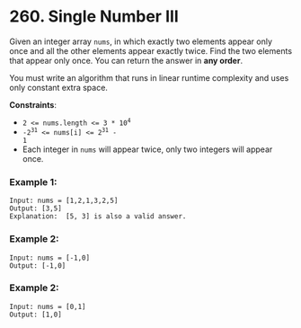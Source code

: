 # 260. Single Number III

Given an integer array `nums`, in which exactly two elements appear only once and all the other elements appear exactly twice. Find the two elements that appear only once. You can return the answer in **any order**.

You must write an algorithm that runs in linear runtime complexity and uses only constant extra space.

**Constraints**:

- <code>2 <= nums.length <= 3 * 10<sup>4</sup></code>
- <code>-2<sup>31</sup> <= nums[i] <= 2<sup>31</sup> - 1</code>
- Each integer in `nums` will appear twice, only two integers will appear once.

### Example 1:
```
Input: nums = [1,2,1,3,2,5]
Output: [3,5]
Explanation:  [5, 3] is also a valid answer.
```

### Example 2:
```
Input: nums = [-1,0]
Output: [-1,0]
```

### Example 2:
```
Input: nums = [0,1]
Output: [1,0]
```
